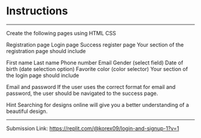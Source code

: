 # Instructions
---
Create the following pages using HTML CSS

Registration page
Login page
Success register page
Your section of the registration page should include

First name 
Last name
Phone number
Email 
Gender (select field)
Date of birth (date selection option)
Favorite color (color selector)
Your section of the login page should include

Email and
password
If the user uses the correct format for email and password, the user should be navigated to the success page.

Hint Searching for designs online will give you a better understanding of a beautiful design.

---
Submission Link: https://replit.com/@korex09/login-and-signup-1?v=1
